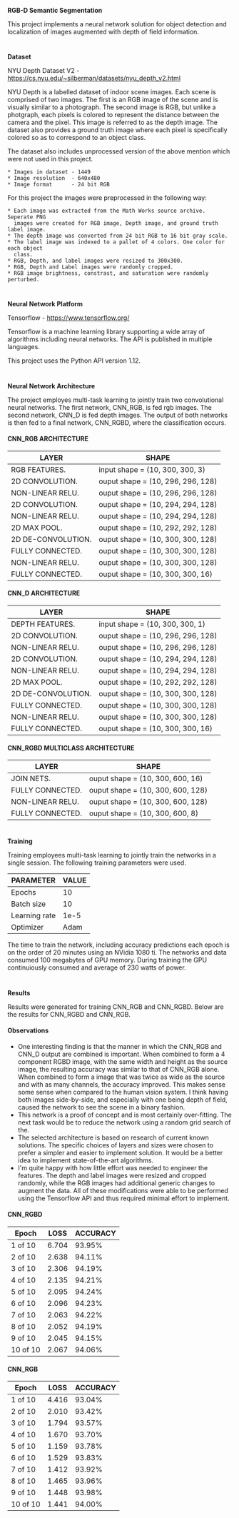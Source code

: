 **RGB-D Semantic Segmentation**

This project implements a neural network solution for object detection and localization
of images augmented with depth of field information.

#
**Dataset**


NYU Depth Dataset V2 - https://cs.nyu.edu/~silberman/datasets/nyu_depth_v2.html

NYU Depth is a labelled dataset of indoor scene images. Each scene is comprised of
two images. The first is an RGB image of the scene and is visually similar to a
photograph. The second image is RGB, but unlike a photgraph, each pixels is colored
to represent the distance between the camera and the pixel. This image is referred
to as the depth image. The dataset also provides a ground truth image where each
pixel is specifically colored so as to correspond to an object class.

The dataset also includes unprocessed version of the above mention which were not
used in this project.

    * Images in dataset - 1449
    * Image resolution  - 640x480
    * Image format      - 24 bit RGB

For this project the images were preprocessed in the following way:

    * Each image was extracted from the Math Works source archive. Seperate PNG
      images were created for RGB image, Depth image, and ground truth label image.
    * The depth image was converted from 24 bit RGB to 16 bit gray scale.
    * The label image was indexed to a pallet of 4 colors. One color for each object
      class.
    * RGB, Depth, and label images were resized to 300x300.
    * RGB, Depth and Label images were randomly cropped.
    * RGB image brightness, constrast, and saturation were randomly perturbed.


#

**Neural Network Platform**

Tensorflow - https://www.tensorflow.org/

Tensorflow is a machine learning library supporting a wide array of algorithms including
neural networks. The API is published in multiple languages.

This project uses the Python API version 1.12.



#

**Neural Network Architecture**

The project employes multi-task learning to jointly train two convolutional
neural networks. The first network, CNN_RGB, is fed rgb images. The second network,
CNN_D is fed depth images. The output of both networks is then fed to a final network,
CNN_RGBD, where the classification occurs.

#### CNN_RGB ARCHITECTURE
| LAYER | SHAPE |
|--------------- | ------------------ |
| RGB FEATURES.      | input shape = (10, 300, 300, 3) |
| 2D CONVOLUTION.    | ouput shape = (10, 296, 296, 128) |
| NON-LINEAR RELU.   | ouput shape = (10, 296, 296, 128) |
| 2D CONVOLUTION.    | ouput shape = (10, 294, 294, 128) |
| NON-LINEAR RELU.   | ouput shape = (10, 294, 294, 128) |
| 2D MAX POOL.       | ouput shape = (10, 292, 292, 128) |
| 2D DE-CONVOLUTION. | ouput shape = (10, 300, 300, 128) |
| FULLY CONNECTED.   | ouput shape = (10, 300, 300, 128) |
| NON-LINEAR RELU.   | ouput shape = (10, 300, 300, 128) |
| FULLY CONNECTED.   | ouput shape = (10, 300, 300, 16) |

#### CNN_D ARCHITECTURE
| LAYER | SHAPE |
|--------------- | ------------------ |
| DEPTH FEATURES.    | input shape = (10, 300, 300, 1) |
| 2D CONVOLUTION.    | ouput shape = (10, 296, 296, 128) |
| NON-LINEAR RELU.   | ouput shape = (10, 296, 296, 128) |
| 2D CONVOLUTION.    | ouput shape = (10, 294, 294, 128) |
| NON-LINEAR RELU.   | ouput shape = (10, 294, 294, 128) |
| 2D MAX POOL.       | ouput shape = (10, 292, 292, 128) |
| 2D DE-CONVOLUTION. | ouput shape = (10, 300, 300, 128) |
| FULLY CONNECTED.   | ouput shape = (10, 300, 300, 128) |
| NON-LINEAR RELU.   | ouput shape = (10, 300, 300, 128) |
| FULLY CONNECTED.   | ouput shape = (10, 300, 300, 16) |


#### CNN_RGBD MULTICLASS ARCHITECTURE
| LAYER | SHAPE |
|--------------- | ------------------ |
| JOIN NETS.         | ouput shape = (10, 300, 600, 16) |
| FULLY CONNECTED.   | ouput shape = (10, 300, 600, 128) |
| NON-LINEAR RELU.   | ouput shape = (10, 300, 600, 128) |
| FULLY CONNECTED.   | ouput shape = (10, 300, 600, 8) |


#

**Training**

Training employees multi-task learning to jointly train the networks in a single
session. The following training parameters were used.

| PARAMETER | VALUE |
|---------------    | ------------------ |
| Epochs            | 10            |
| Batch size        | 10            |
| Learning rate     | 1e-5          |
| Optimizer         | Adam          |

The time to train the network, including accuracy predictions each epoch is on the order
of 20 minutes using an NVidia 1080 ti. The networks and data consumed 100 megabytes
of GPU memory. During training the GPU continuiously consumed and average of 230 watts
of power.

#

**Results**

Results were generated for training CNN_RGB and CNN_RGBD. Below are the results for
CNN_RGBD and CNN_RGB.

#### Observations
* One interesting finding is that the manner in which the CNN_RGB and CNN_D output are
combined is important. When combined to form a 4 component RGBD image, with the same
width and height as the source image, the resulting accuracy was similar to that of
CNN_RGB alone. When combined to form a image that was twice as wide as the source
and with as many channels, the accuracy improved. This makes sense some sense when
compared to the human vision system. I think having both images side-by-side, and
especially with one being depth of field, caused the network to see the scene in
a binary fashion.
* This network is a proof of concept and is most certainly over-fitting. The next task
would be to reduce the network using a random grid search of the.
* The selected architecture is based on research of current known solutions. The specific
choices of layers and sizes were chosen to prefer a simpler and easier to implement solution.
It would be a better idea to implement state-of-the-art algorithms.
* I'm quite happy with how little effort was needed to engineer the features. The
depth and label images were resized and cropped randomly, while the RGB images had
additional generic changes to augment the data. All of these modifications were able
to be performed using the Tensorflow API and thus required minimal effort to implement.


#### CNN_RGBD
| Epoch | LOSS | ACCURACY |
| ------------ | ---------- | ------------- |
|1   of 10 | 6.704 | 93.95% |
|2   of 10 | 2.638 | 94.11% |
|3   of 10 | 2.306 | 94.19% |
|4   of 10 | 2.135 | 94.21% |
|5   of 10 | 2.095 | 94.24% |
|6   of 10 | 2.096 | 94.23% |
|7   of 10 | 2.063 | 94.22% |
|8   of 10 | 2.052 | 94.19% |
|9   of 10 | 2.045 | 94.15% |
|10  of 10 | 2.067 | 94.06% |

#### CNN_RGB
| Epoch | LOSS | ACCURACY |
| ------------ | ---------- | ------------- |
|1   of 10 | 4.416 | 93.04% |
|2   of 10 | 2.010 | 93.42% |
|3   of 10 | 1.794 | 93.57% |
|4   of 10 | 1.670 | 93.70% |
|5   of 10 | 1.159 | 93.78% |
|6   of 10 | 1.529 | 93.83% |
|7   of 10 | 1.412 | 93.92% |
|8   of 10 | 1.465 | 93.96% |
|9   of 10 | 1.448 | 93.98% |
|10  of 10 | 1.441 | 94.00% |